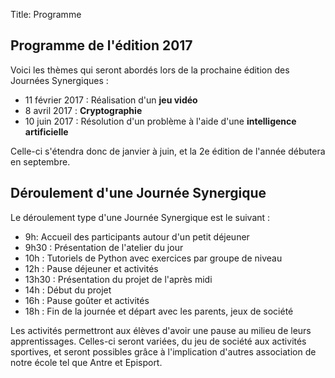 Title: Programme

## Programme de **l'édition 2017**

Voici les thèmes qui seront abordés lors de la prochaine édition des Journées
Synergiques :

* 11 février 2017 : Réalisation d'un **jeu vidéo**
* 8 avril 2017 : **Cryptographie**
* 10 juin 2017 : Résolution d'un problème à l'aide d'une **intelligence
artificielle** 

Celle-ci s'étendra donc de janvier à juin, et la 2e édition de l'année débutera
en septembre.

## Déroulement d'une Journée Synergique

Le déroulement type d'une Journée Synergique est le suivant :

* 9h: Accueil des participants autour d'un petit déjeuner
* 9h30 : Présentation de l'atelier du jour
* 10h : Tutoriels de Python avec exercices par groupe de niveau
* 12h : Pause déjeuner et activités
* 13h30 : Présentation du projet de l'après midi
* 14h : Début du projet
* 16h : Pause goûter et activités
* 18h : Fin de la journée et départ avec les parents, jeux de société

Les activités permettront aux élèves d'avoir une pause au milieu de leurs apprentissages. Celles-ci seront variées, du jeu de société aux activités sportives, et seront possibles grâce à l'implication d'autres association de notre école tel que Antre et Episport.

